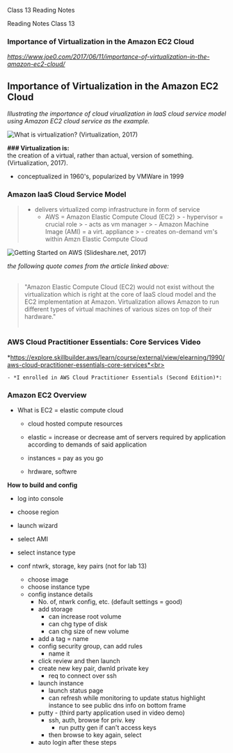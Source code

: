 Class 13
Reading Notes



Reading Notes
Class 13

### Importance of Virtualization in the Amazon EC2 Cloud
*https://www.joe0.com/2017/06/11/importance-of-virtualization-in-the-amazon-ec2-cloud/*

## Importance of Virtualization in the Amazon EC2 Cloud

*Illustrating the importance of cloud virualization in laaS cloud service model using Amazon EC2 cloud service as the example.*

![What is virtualization? (Virtualization, 2017)](https://www.joe0.com/wp-content/uploads/2017/06/word-image-2.png)



**### Virtualization is:**<br> 
the creation of a virtual, rather than actual, version of something. (Virtualization, 2017).

- conceptualized in 1960's, popularized by VMWare in 1999


### Amazon IaaS Cloud Service Model

> - delivers virtualized comp infrastructure in form of service
>	- AWS = Amazon Elastic Compute Cloud (EC2)
	>        - hypervisor = crucial role
			>        - acts as vm manager
	>        - Amazon Machine Image (AMI) = a virt. appliance
	>           - creates on-demand vm's within Amzn Elastic Compute Cloud 

 

![Getting Started on AWS (Slideshare.net, 2017)](https://www.joe0.com/wp-content/uploads/2017/06/word-image-3-768x330.png)


*the following quote comes from the article linked above:*<br><br>
>"Amazon Elastic Compute Cloud (EC2) would not exist without the virtualization which is right at the core of IaaS cloud model and the EC2 implementation at Amazon. Virtualization allows Amazon to run different types of virtual machines of various sizes on top of their hardware." <br><br>



### AWS Cloud Practitioner Essentials: Core Services Video
*https://explore.skillbuilder.aws/learn/course/external/view/elearning/1990/aws-cloud-practitioner-essentials-core-services*<br><br>


    - *I enrolled in AWS Cloud Practitioner Essentials (Second Edition)*:

### Amazon EC2 Overview

- What is EC2 = elastic compute cloud
	- cloud hosted compute resources
	- elastic = increase or decrease amt of servers required by application according to demands of said application

	- instances = pay as you go
	- hrdware, softwre

**How to build and config**

- log into console
- choose region
- launch wizard
- select AMI
- select instance type
- conf ntwrk, storage, key pairs (not for lab 13)
	
	- choose image
	- choose instance type
	- config instance details
        - No. of, ntwrk config, etc. (default settings = good)
		- add storage
			- can increase root volume
			- can chg type of disk
			- can chg size of new volume
		- add a tag = name
		- config security group, can add rules
			- name it
		- click review and then launch
		- create new key pair, dwnld private key
			- req to connect over ssh
		- launch instance
			- launch status page
			- can refresh while monitoring to update status
		highlight instance to see public dns info on bottom frame
		- putty - (third party application used in video demo)
			- ssh, auth, browse for priv. key
				- run putty gen if can't access keys
			- then browse to key again, select
		- auto login after these steps


		



